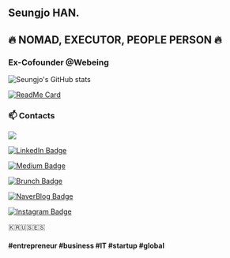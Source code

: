## Seungjo HAN.
## 🔥 NOMAD, EXECUTOR, PEOPLE PERSON 🔥

### Ex-Cofounder @Webeing
<!-- ### (Coming Soon)Preparing New Startup
 -->

<!--
**seungjohan/seungjohan** is a ✨ _special_ ✨ repository because its `README.md` (this file) appears on your GitHub profile.

Here are some ideas to get you started:

- 🔭 I’m currently working on ...
- 🌱 I’m currently learning ...
- 👯 I’m looking to collaborate on ...
- 🤔 I’m looking for help with ...
- 💬 Ask me about ...
- 📫 How to reach me: ...
- 😄 Pronouns: ...
- ⚡ Fun fact: ...
-->

![Seungjo's GitHub stats](https://github-readme-stats.vercel.app/api?username=seungjohan&show_icons=true&theme=vue-dark)

[![ReadMe Card](https://github-readme-stats.vercel.app/api/pin/?username=seungjohan&repo=webeingfruits&theme=dracula)](https://github.com/seungjohan/webeingfruits)


<!-- Contract -->

### 📫 Contacts

<p>
<!-- Gmail  -->
<a href="mailto:seungjohan.kr@gmail.com?"><img src="https://img.shields.io/badge/Gmail-EA4335?style=flat-square&logo=Gmail&logoColor=white&link=(mailto:seunjohan.kr@gmail.com?subject=Hi%SeungJo,%reaching%out%to%you%from%Github!)"></a>

 <!-- Linkedin  -->
<!-- <a href="https://www.linkedin.com/in/seungjohan/"><img src="https://img.shields.io/badge/LinkedIn-0A66C2?style=flat-square&logo=LinkedIn&logoColor=white&link=https://www.linkedin.com/in/seungjohan/"></a> -->
[![LinkedIn Badge](http://img.shields.io/badge/-LinkedIn-0A66C2?style=flat&logo=linkedin&link=https://www.linkedin.com/in/seungjohan/)](https://www.linkedin.com/in/seungjohan/)

 <!-- Medium  -->
[![Medium Badge](https://img.shields.io/badge/-Medium-000000?style=flat-square&logo=Medium&logo&link=https://hanseungjo.medium.com/)](https://hanseungjo.medium.com/)

 <!-- Brunch  -->
[![Brunch Badge](https://img.shields.io/badge/-Kakao-FFCD00?style=flat-square&logo=kakao&logo&link=https://brunch.co.kr/@hanseungjo/)](https://brunch.co.kr/@hanseungjo/)


 <!-- NaverBlog  -->
[![NaverBlog Badge](https://img.shields.io/badge/-Naver-03C75A?style=flat-square&logo=Naver&logo&link=https://blog.naver.com/tmdwh7275/)](https://blog.naver.com/tmdwh7275/)


 <!-- Instagram  -->
[![Instagram Badge](https://img.shields.io/badge/-Instagram-E4405F?style=flat-square&logo=Instagram&logo&link=https://www.instagram.com/1012inthemirror/)](https://www.instagram.com/1012inthemirror/)

</p>


🇰🇷🇺🇸🇪🇸


#### #entrepreneur #business #IT #startup #global
